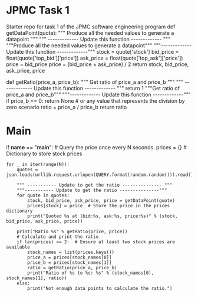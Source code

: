 # JPMC Task 1
Starter repo for task 1 of the JPMC software engineering program
def getDataPoint(quote):
    """ Produce all the needed values to generate a datapoint """
    """ ------------- Update this function ------------- """
    """Produce all the needed values to generate a datapoint"""
    """------------- Update this function -------------"""
    stock = quote['stock']
    bid_price = float(quote['top_bid']['price'])
    ask_price = float(quote['top_ask']['price'])
    price = bid_price
    price = (bid_price + ask_price) / 2
    return stock, bid_price, ask_price, price



def getRatio(price_a, price_b):
    """ Get ratio of price_a and price_b """
    """ ------------- Update this function ------------- """
    return 1
    """Get ratio of price_a and price_b"""
    """------------- Update this function -------------"""
    if price_b == 0:
        return None  # or any value that represents the division by zero scenario
    ratio = price_a / price_b
    return ratio



# Main
if __name__ == "__main__":
    # Query the price once every N seconds.
    prices = {}  # Dictionary to store stock prices

    for _ in iter(range(N)):
        quotes = json.loads(urllib.request.urlopen(QUERY.format(random.random())).read())

        """ ----------- Update to get the ratio --------------- """
        """----------- Update to get the ratio ---------------"""
        for quote in quotes:
            stock, bid_price, ask_price, price = getDataPoint(quote)
            prices[stock] = price  # Store the price in the prices dictionary
            print("Quoted %s at (bid:%s, ask:%s, price:%s)" % (stock, bid_price, ask_price, price))

        print("Ratio %s" % getRatio(price, price))
        # Calculate and print the ratio
        if len(prices) >= 2:  # Ensure at least two stock prices are available
            stock_names = list(prices.keys())
            price_a = prices[stock_names[0]]
            price_b = prices[stock_names[1]]
            ratio = getRatio(price_a, price_b)
            print("Ratio of %s to %s: %s" % (stock_names[0], stock_names[1], ratio))
        else:
            print("Not enough data points to calculate the ratio.")

